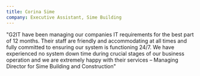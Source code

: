 ```yaml
---
title: Corina Sime
company: Executive Assistant, Sime Building
---
```

"G2IT have been managing our companies IT requirements for the best part of 12 months.
Their staff are friendly and accommodating at all times and fully committed to ensuring our system is functioning 24/7.
We have experienced no system down time during crucial stages of our business operation and we are extremely happy with their services – Managing Director for Sime Building and Construction"